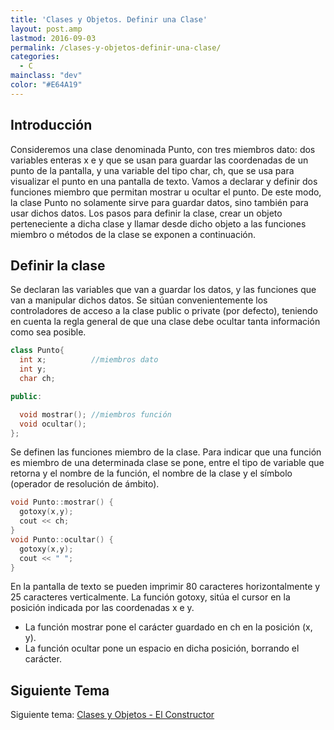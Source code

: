 ```yaml
---
title: 'Clases y Objetos. Definir una Clase'
layout: post.amp
lastmod: 2016-09-03
permalink: /clases-y-objetos-definir-una-clase/
categories:
  - C
mainclass: "dev"
color: "#E64A19"
---
```




## Introducción

Consideremos una clase denominada Punto, con tres miembros dato: dos variables enteras x e y que se usan para guardar las coordenadas de un punto de la pantalla, y una variable del tipo char, ch, que se usa para visualizar el punto en una pantalla de texto. Vamos a declarar y definir dos funciones miembro que permitan mostrar u ocultar el punto. De este modo, la clase Punto no solamente sirve para guardar datos, sino también para usar dichos datos. Los pasos para definir la clase, crear un objeto perteneciente a dicha clase y llamar desde dicho objeto a las funciones miembro o métodos de la clase se exponen a continuación.

<!--more-->

## Definir la clase

Se declaran las variables que van a guardar los datos, y las funciones que van a manipular dichos datos. Se sitúan convenientemente los controladores de acceso a la clase public o private (por defecto), teniendo en cuenta la regla general de que una clase debe ocultar tanta información como sea posible.

```cpp
class Punto{
  int x;          //miembros dato
  int y;
  char ch;

public:

  void mostrar(); //miembros función
  void ocultar();
};
```

Se definen las funciones miembro de la clase. Para indicar que una función es miembro de una determinada clase se pone, entre el tipo de variable que retorna y el nombre de la función, el nombre de la clase y el símbolo (operador de resolución de ámbito).

```cpp
void Punto::mostrar() {
  gotoxy(x,y);
  cout << ch;
}
void Punto::ocultar() {
  gotoxy(x,y);
  cout << " ";
}
```

En la pantalla de texto se pueden imprimir 80 caracteres horizontalmente y 25 caracteres verticalmente. La función gotoxy, sitúa el cursor en la posición indicada por las coordenadas x e y.

- La función mostrar pone el carácter guardado en ch en la posición (x, y).
- La función ocultar pone un espacio en dicha posición, borrando el carácter.


## Siguiente Tema

Siguiente tema: <a href="/clases-y-objetos-el-constructor/">Clases y Objetos - El Constructor</a>
